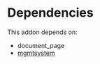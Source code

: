# Dependencies

This addon depends on:

- document_page
- [mgmtsystem](https://github.com/bringout/oca-technical)
